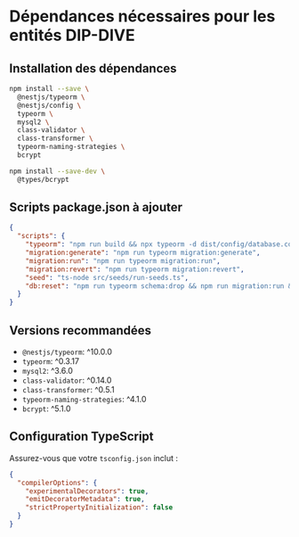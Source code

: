 # Dépendances nécessaires pour les entités DIP-DIVE

## Installation des dépendances

```bash
npm install --save \
  @nestjs/typeorm \
  @nestjs/config \
  typeorm \
  mysql2 \
  class-validator \
  class-transformer \
  typeorm-naming-strategies \
  bcrypt

npm install --save-dev \
  @types/bcrypt
```

## Scripts package.json à ajouter

```json
{
  "scripts": {
    "typeorm": "npm run build && npx typeorm -d dist/config/database.config.js",
    "migration:generate": "npm run typeorm migration:generate",
    "migration:run": "npm run typeorm migration:run",
    "migration:revert": "npm run typeorm migration:revert",
    "seed": "ts-node src/seeds/run-seeds.ts",
    "db:reset": "npm run typeorm schema:drop && npm run migration:run && npm run seed"
  }
}
```

## Versions recommandées

- `@nestjs/typeorm`: ^10.0.0
- `typeorm`: ^0.3.17
- `mysql2`: ^3.6.0
- `class-validator`: ^0.14.0
- `class-transformer`: ^0.5.1
- `typeorm-naming-strategies`: ^4.1.0
- `bcrypt`: ^5.1.0

## Configuration TypeScript

Assurez-vous que votre `tsconfig.json` inclut :

```json
{
  "compilerOptions": {
    "experimentalDecorators": true,
    "emitDecoratorMetadata": true,
    "strictPropertyInitialization": false
  }
}
```